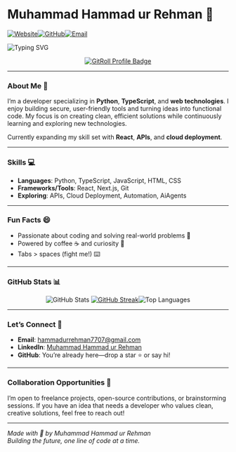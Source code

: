 
# Muhammad Hammad ur Rehman 👋  

<a href="https://folio-2006.vercel.app"><img src="https://img.shields.io/badge/-Website-0D1117?style=for-the-badge&logo=google-chrome&logoColor=FFFFFF" alt="Website"></a><a href="https://github.com/hammadurrehman2006"><img src="https://img.shields.io/badge/-GitHub-0D1117?style=for-the-badge&logo=github&logoColor=FFFFFF" alt="GitHub"></a><a href="mailto:hammadurrehman7707@gmail.com"><img src="https://img.shields.io/badge/-Email-0D1117?style=for-the-badge&logo=gmail&logoColor=FFFFFF" alt="Email"></a>  

![Typing SVG](https://readme-typing-svg.herokuapp.com?font=Fira+Code&size=22&pause=1000&color=FFFFFF&width=435&lines=Python+%7C+TypeScript+%7C+Web+Dev+Wizard)  

<div align="center">
  <a href="https://gitroll.io/profile/uOBJQHlWZpLQEq36WUSXiunbSScZ2" target="_blank"><img src="https://gitroll.io/api/badges/profiles/v1/uOBJQHlWZpLQEq36WUSXiunbSScZ2" alt="GitRoll Profile Badge"/></a>
</div>

---

### About Me 🌟  

I’m a developer specializing in **Python**, **TypeScript**, and **web technologies**. I enjoy building secure, user-friendly tools and turning ideas into functional code. My focus is on creating clean, efficient solutions while continuously learning and exploring new technologies.  

Currently expanding my skill set with **React**, **APIs**, and **cloud deployment**.  

---

### Skills 💻  

- **Languages**: Python, TypeScript, JavaScript, HTML, CSS  
- **Frameworks/Tools**: React, Next.js, Git  
- **Exploring**: APIs, Cloud Deployment, Automation, AiAgents  

---

### Fun Facts 😄  

- Passionate about coding and solving real-world problems 🧠  
- Powered by coffee ☕ and curiosity 🚀  
- Tabs > spaces (fight me!) ⌨️  

---

### GitHub Stats 📊  
<div align="center">

![GitHub Stats](https://github-readme-stats.vercel.app/api?username=hammadurrehman2006&show_icons=true&bg_color=0D1117&title_color=3374f5&text_color=3374f5&icon_color=FFFFFF&hide_border=false)
[![GitHub Streak](https://github-readme-streak-stats.herokuapp.com?user=hammadurrehman2006&theme=algolia)](https://git.io/streak-stats)![Top Languages](https://github-readme-stats.vercel.app/api/top-langs/?username=hammadurrehman2006&layout=compact&bg_color=0D1117&title_color=FFFFFF&text_color=FFFFFF&hide_border=false)
</div>


---

### Let’s Connect 🤝  

- **Email**: [hammadurrehman7707@gmail.com](mailto:hammadurrehman7707@gmail.com)  
- **LinkedIn**: [Muhammad Hammad ur Rehman](https://www.linkedin.com/in/mhammadurrehman/)  
- **GitHub**: You’re already here—drop a star ⭐ or say hi!  

---

### Collaboration Opportunities 🚀  

I’m open to freelance projects, open-source contributions, or brainstorming sessions. If you have an idea that needs a developer who values clean, creative solutions, feel free to reach out!  

---

*Made with 🤍 by Muhammad Hammad ur Rehman*  
*Building the future, one line of code at a time.*  

